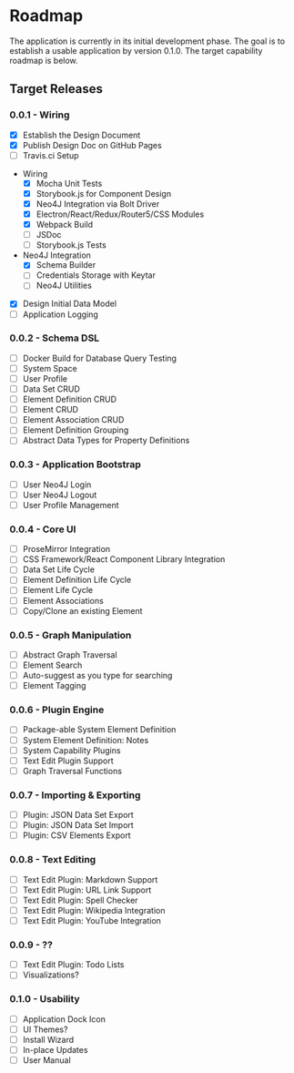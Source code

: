 # Roadmap
The application is currently in its initial development phase. The goal is to establish a usable application by version 0.1.0. The target capability roadmap is below. 

## Target Releases
### 0.0.1 - Wiring
- [X] Establish the Design Document
- [X] Publish Design Doc on GitHub Pages
- [ ] Travis.ci Setup
- Wiring
	- [X] Mocha Unit Tests
	- [X] Storybook.js for Component Design
	- [X] Neo4J Integration via Bolt Driver
	- [X] Electron/React/Redux/Router5/CSS Modules
	- [X] Webpack Build
	- [ ] JSDoc
	- [ ] Storybook.js Tests
- Neo4J Integration
	- [X] Schema Builder
	- [ ] Credentials Storage with Keytar
	- [ ] Neo4J Utilities
- [X] Design Initial Data Model
- [ ] Application Logging

### 0.0.2 - Schema DSL
- [ ] Docker Build for Database Query Testing
- [ ] System Space
- [ ] User Profile 
- [ ] Data Set CRUD
- [ ] Element Definition CRUD
- [ ] Element CRUD
- [ ] Element Association CRUD
- [ ] Element Definition Grouping
- [ ] Abstract Data Types for Property Definitions

### 0.0.3 - Application Bootstrap
- [ ] User Neo4J Login
- [ ] User Neo4J Logout
- [ ] User Profile Management

### 0.0.4 - Core UI
- [ ] ProseMirror Integration
- [ ] CSS Framework/React Component Library Integration
- [ ] Data Set Life Cycle
- [ ] Element Definition Life Cycle 
- [ ] Element Life Cycle 
- [ ] Element Associations
- [ ] Copy/Clone an existing Element

### 0.0.5 - Graph Manipulation
- [ ] Abstract Graph Traversal
- [ ] Element Search
- [ ] Auto-suggest as you type for searching
- [ ] Element Tagging

### 0.0.6 - Plugin Engine
- [ ] Package-able System Element Definition
- [ ] System Element Definition: Notes
- [ ] System Capability Plugins
- [ ] Text Edit Plugin Support
- [ ] Graph Traversal Functions

### 0.0.7 - Importing & Exporting
- [ ] Plugin: JSON Data Set Export
- [ ] Plugin: JSON Data Set Import
- [ ] Plugin: CSV Elements Export

### 0.0.8 - Text Editing
- [ ] Text Edit Plugin: Markdown Support
- [ ] Text Edit Plugin: URL Link Support
- [ ] Text Edit Plugin: Spell Checker
- [ ] Text Edit Plugin: Wikipedia Integration
- [ ] Text Edit Plugin: YouTube Integration

### 0.0.9 - ??
- [ ] Text Edit Plugin: Todo Lists
- [ ] Visualizations?

### 0.1.0 - Usability
- [ ] Application Dock Icon
- [ ] UI Themes?
- [ ] Install Wizard
- [ ] In-place Updates
- [ ] User Manual
